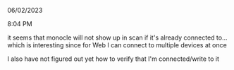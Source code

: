 06/02/2023

8:04 PM

it seems that monocle will not show up in scan if it's already connected to... which is interesting since for Web I can connect to multiple devices at once

I also have not figured out yet how to verify that I'm connected/write to it
